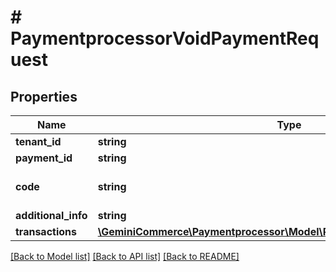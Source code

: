 # # PaymentprocessorVoidPaymentRequest


## Properties


Name | Type | Description | Notes
------------ | ------------- | ------------- | -------------
**tenant_id**| **string** |   |
**payment_id**| **string** |   | [optional]
**code**| **string** | payment type stripe, paypal..  |
**additional_info**| **string** |   | [optional]
**transactions**| [**\GeminiCommerce\Paymentprocessor\Model\PaymentprocessorTransaction[]**](PaymentprocessorTransaction.md) |   | [optional]


[[Back to Model list]](../../README.md#models) [[Back to API list]](../../README.md#endpoints) [[Back to README]](../../README.md)